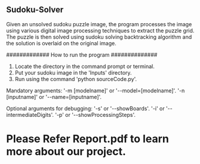 ## Sudoku-Solver
Given an unsolved sudoku puzzle image, the program processes the image using various digital image processing techniques to extract the puzzle grid. The puzzle is then solved using sudoku solving backtracking algorithm and the solution is overlaid on the original image.


############# How to run the program ##############

1) Locate the directory in the command prompt or terminal.
2) Put your sudoku image in the 'Inputs' directory.
3) Run using the command 'python sourceCode.py'.

Mandatory arguments: '-m [modelname]' or '--model=[modelname]'.
                        '-n [inputname]' or '--name=[inputname]'.

Optional arguments for debugging: '-s' or '--showBoards'.
                                  '-i' or '--intermediateDigits'.
                                  '-p' or '--showProcessingSteps'. 

# Please Refer Report.pdf to learn more about our project.
